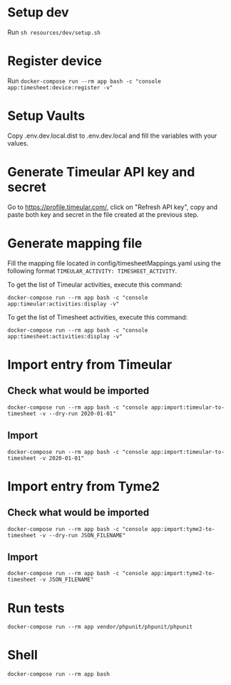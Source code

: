 # Setup dev

Run `sh resources/dev/setup.sh`

# Register device

Run `docker-compose run --rm app bash -c "console app:timesheet:device:register -v"`

# Setup Vaults

Copy .env.dev.local.dist to .env.dev.local and fill the variables with your values.

# Generate Timeular API key and secret

Go to https://profile.timeular.com/, 
click on "Refresh API key", 
copy and paste both key and secret in the file created at the previous step.

# Generate mapping file

Fill the mapping file located in config/timesheetMappings.yaml 
using the following format `TIMEULAR_ACTIVITY: TIMESHEET_ACTIVITY`.

To get the list of Timeular activities, execute this command:

`docker-compose run --rm app bash -c "console app:timeular:activities:display -v"`

To get the list of Timesheet activities, execute this command:

`docker-compose run --rm app bash -c "console app:timesheet:activities:display -v"`

# Import entry from Timeular

## Check what would be imported

`docker-compose run --rm app bash -c "console app:import:timeular-to-timesheet -v --dry-run 2020-01-01"`

## Import

`docker-compose run --rm app bash -c "console app:import:timeular-to-timesheet -v 2020-01-01"`

# Import entry from Tyme2

## Check what would be imported

`docker-compose run --rm app bash -c "console app:import:tyme2-to-timesheet -v --dry-run JSON_FILENAME"`

## Import

`docker-compose run --rm app bash -c "console app:import:tyme2-to-timesheet -v JSON_FILENAME"`

# Run tests

`docker-compose run --rm app vendor/phpunit/phpunit/phpunit`

# Shell

`docker-compose run --rm app bash`
